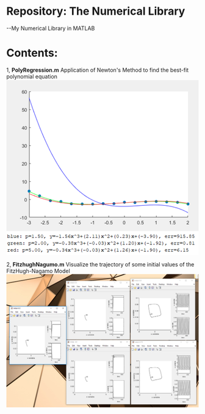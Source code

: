 # Repository: The Numerical Library
--My Numerical Library in MATLAB

# Contents:
1, <b>PolyRegression.m</b> Application of Newton's Method to find the best-fit polynomial equation <br/>
![Poly1](Photos/PolyRegression1.PNG)
![Poly2](Photos/PolyRegression2.PNG)
<br/>

2, <b>FitzhughNagumo.m</b> Visualize the trajectory of some initial values of the FitzHugh-Nagamo Model
![Fitz](Photos/FitzhughNagumo.PNG)

